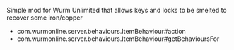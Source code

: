 Simple mod for Wurm Unlimited that allows keys and locks to be smelted to
recover some iron/copper

 * com.wurmonline.server.behaviours.ItemBehaviour#action
 * com.wurmonline.server.behaviours.ItemBehaviour#getBehavioursFor
